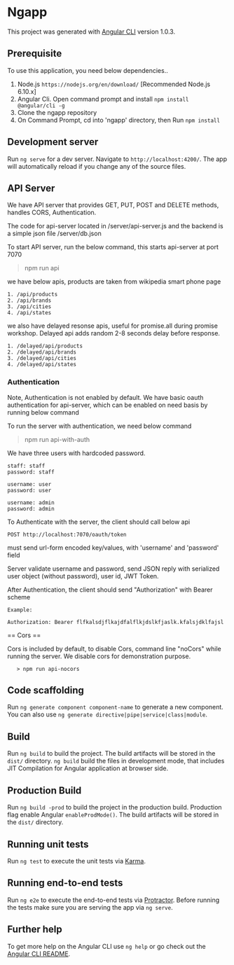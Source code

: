# Ngapp

This project was generated with [Angular CLI](https://github.com/angular/angular-cli) version 1.0.3.

## Prerequisite
To use this application, you need below dependencies..

1. Node.js `https://nodejs.org/en/download/` [Recommended Node.js 6.10.x]
2. Angular Cli. Open command prompt and install `npm install @angular/cli -g`
3. Clone the ngapp repository
4. On Command Prompt, cd into 'ngapp' directory, 
   then Run `npm install`


## Development server

Run `ng serve` for a dev server. Navigate to `http://localhost:4200/`. The app will automatically reload if you change any of the source files.

## API Server

We have API server that provides GET, PUT, POST and DELETE methods, handles CORS, Authentication.

The code for api-server located in /server/api-server.js
and the backend is a simple json file /server/db.json

To start API server, run the below command, this starts api-server at port 7070

> npm run api

we have below apis, products are taken from wikipedia smart phone page

    1. /api/products
    2. /api/brands
    3. /api/cities
    4. /api/states
    
we also have delayed resonse apis, useful for promise.all during promise workshop. Delayed api adds random 2-8 seconds delay before response.

    1. /delayed/api/products
    2. /delayed/api/brands
    3. /delayed/api/cities
    4. /delayed/api/states

### Authentication

Note, Authentication is not enabled by default.
We have basic oauth authentication for api-server, which can be enabled on need basis by running below command 

To run the server with authentication, we need below command
 
   > npm run api-with-auth

We have three users with hardcoded password.

    staff: staff
    password: staff

    username: user
    password: user

    username: admin
    password: admin

To Authenticate with the server, the client should call below api

    POST http://localhost:7070/oauth/token

must send url-form encoded key/values, with 'username' and 'password' field


Server validate username and password, send JSON reply with serialized user object (without password), user id, JWT Token.

After Authentication, the client should send "Authorization" with Bearer scheme

    Example:

    Authorization: Bearer flfkalsdjflkajdfalflkjdslkfjaslk.kfalsjdklfajsl

    
== Cors ==

Cors is included by default, to disable Cors, command line "noCors" while running the server. We disable cors for demonstration purpose.

       > npm run api-nocors

## Code scaffolding

Run `ng generate component component-name` to generate a new component. You can also use `ng generate directive|pipe|service|class|module`.

## Build

Run `ng build` to build the project. The build artifacts will be stored in the `dist/` directory. `ng build` build the files in development mode, that includes JIT Compilation for Angular application at browser side.

## Production Build

Run `ng build -prod` to build the project in the production build. Production flag enable Angular `enableProdMode()`.  The build artifacts will be stored in the `dist/` directory. 

## Running unit tests

Run `ng test` to execute the unit tests via [Karma](https://karma-runner.github.io).

## Running end-to-end tests

Run `ng e2e` to execute the end-to-end tests via [Protractor](http://www.protractortest.org/).
Before running the tests make sure you are serving the app via `ng serve`.

## Further help

To get more help on the Angular CLI use `ng help` or go check out the [Angular CLI README](https://github.com/angular/angular-cli/blob/master/README.md).
